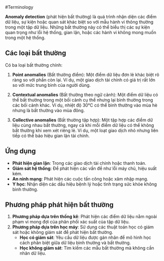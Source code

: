 #Terminology 

**Anomaly detection** (phát hiện bất thường) là quá trình nhận diện các điểm dữ liệu, sự kiện hoặc quan sát khác biệt so với mẫu hành vi thông thường trong một tập dữ liệu. Những bất thường này có thể biểu thị các sự kiện quan trọng như lỗi hệ thống, gian lận, hoặc các hành vi không mong muốn trong một hệ thống.



## Các loại bất thường
Có ba loại bất thường chính:

1. **Point anomalies** (Bất thường điểm): Một điểm dữ liệu đơn lẻ khác biệt rõ ràng so với phần còn lại. Ví dụ, một giao dịch tài chính có giá trị rất lớn so với mức trung bình của người dùng.
   
2. **Contextual anomalies** (Bất thường theo ngữ cảnh): Một điểm dữ liệu có thể bất thường trong một bối cảnh cụ thể nhưng lại bình thường trong các bối cảnh khác. Ví dụ, nhiệt độ 30°C có thể bình thường vào mùa hè nhưng là bất thường vào mùa đông.

3. **Collective anomalies** (Bất thường tập hợp): Một tập hợp các điểm dữ liệu cùng nhau bất thường, ngay cả khi mỗi điểm dữ liệu có thể không bất thường khi xem xét riêng lẻ. Ví dụ, một loạt giao dịch nhỏ nhưng liên tiếp có thể báo hiệu gian lận tài chính.

## Ứng dụng
- **Phát hiện gian lận**: Trong các giao dịch tài chính hoặc thanh toán.
- **Giám sát hệ thống**: Để phát hiện các vấn đề như lỗi máy chủ, hiệu suất kém.
- **An ninh mạng**: Phát hiện các cuộc tấn công hoặc xâm nhập mạng.
- **Y học**: Nhận diện các dấu hiệu bệnh lý hoặc tình trạng sức khỏe không bình thường.

## Phương pháp phát hiện bất thường

1. **Phương pháp dựa trên thống kê**: Phát hiện các điểm dữ liệu nằm ngoài phạm vi mong đợi của phân phối xác suất của tập dữ liệu.
2. **Phương pháp dựa trên học máy**: Sử dụng các thuật toán học có giám sát hoặc không giám sát để phát hiện bất thường.
   - **Học có giám sát**: Yêu cầu dữ liệu được gán nhãn để mô hình học cách phân biệt giữa dữ liệu bình thường và bất thường.
   - **Học không giám sát**: Tìm kiếm các mẫu bất thường mà không cần nhãn dữ liệu.

